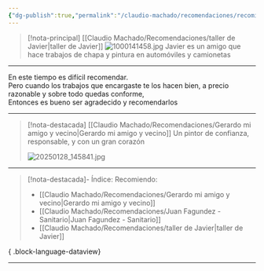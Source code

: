 ```yaml
---
{"dg-publish":true,"permalink":"/claudio-machado/recomendaciones/recomiendo/","tags":["recomendaciones"]}
---
```


> [!nota-principal] [[Claudio Machado/Recomendaciones/taller de Javier\|taller de Javier]]
> ![1000141458.jpg](/img/user/07%20-%20Personal/Im%C3%A1genes/1000141458.jpg) 
> Javier es un amigo que hace trabajos de chapa y pintura en automóviles y camionetas 


---

<div class="bienvenida">
  <p> En este tiempo es difícil recomendar.<br>
  Pero cuando los trabajos que encargaste te los hacen bien, a precio razonable y sobre todo quedas conforme, <br>
  Entonces es bueno ser agradecido y recomendarlos </p>
</div>

---

> [!nota-destacada] [[Claudio Machado/Recomendaciones/Gerardo mi amigo y vecino\|Gerardo mi amigo y vecino]]
> Un pintor de confianza, responsable, y con un gran corazón 
> 
> ![20250128_145841.jpg](/img/user/07%20-%20Personal/Im%C3%A1genes/20250128_145841.jpg) 

---

>[!nota-destacada]- Índice: Recomiendo:
> - [[Claudio Machado/Recomendaciones/Gerardo mi amigo y vecino\|Gerardo mi amigo y vecino]]
> - [[Claudio Machado/Recomendaciones/Juan Fagundez - Sanitario\|Juan Fagundez - Sanitario]]
> - [[Claudio Machado/Recomendaciones/taller de Javier\|taller de Javier]]
> 
{ .block-language-dataview}

---

